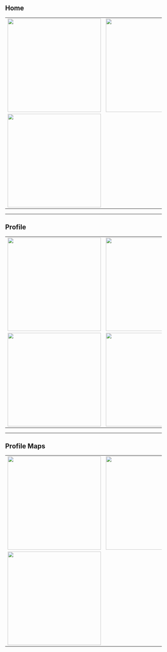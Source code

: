 ## Home
<table>
  <tr>
    <td><img src="https://github.com/user-attachments/assets/a597698e-5c9a-40c5-b854-9c7af8e762f1" width="300"/></td>
    <td><img src="https://github.com/user-attachments/assets/706c9c9a-fb83-4a36-b70c-aaaf0542b9b6" width="300"/></td>
    <td><img src="https://github.com/user-attachments/assets/d3db11b0-e01a-488f-b300-7e3605de9874" width="300"/></td>
  </tr>
  <tr>
    <td><img src="https://github.com/user-attachments/assets/591aa996-1520-4433-ba42-59dd49491795" width="300"/></td>
  </tr>
</table>

---

## Profile
<table>
  <tr>
    <td><img src="https://github.com/user-attachments/assets/beb9c733-7a50-463b-b1f4-d62998550020" width="300"/></td>
    <td><img src="https://github.com/user-attachments/assets/36d81089-ab24-4bce-9054-16486407868a" width="300"/></td>  
    <td><img src="https://github.com/user-attachments/assets/bf739ca9-0a00-441b-8f15-c3044dfa0146" width="300"/></td>
  </tr>
  <tr>
    <td><img src="https://github.com/user-attachments/assets/dbf06575-1ee8-42c6-bbf0-09a35288250e" width="300"/></td>
    <td><img src="https://github.com/user-attachments/assets/5e0f0e61-02be-4ee0-8c13-085e9813d5a3" width="300"/></td>
    <td><img src="https://github.com/user-attachments/assets/3bf09ca0-da9c-4f10-9256-df5ab74cfc0e" width="300"/></td>
  </tr>
</table>


---

## Profile Maps
<table>
  <tr>
    <td><img src="https://github.com/user-attachments/assets/6ccbd3c3-8a50-4496-97ad-421651875171" width="300"/></td>
    <td><img src="https://github.com/user-attachments/assets/df7c65ba-8dda-4c63-94f0-3cba6d15908e" width="300"/></td>
    <td><img src="https://github.com/user-attachments/assets/4da351cf-c691-4283-9560-25a4ece305e5" width="300"/></td>
  </tr>
  <tr>
    <td><img src="https://github.com/user-attachments/assets/3155cc84-d0ee-4579-a89a-b60e7c43c5d4" width="300"/></td>
  </tr>

</table>
